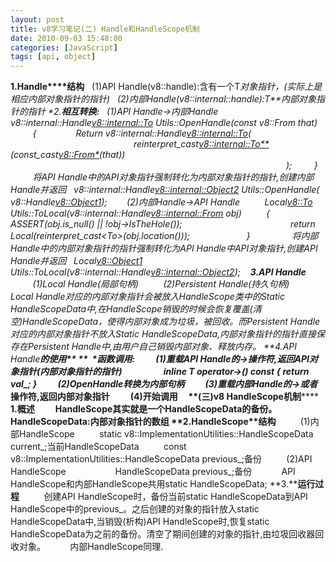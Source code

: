 ```yaml
---
layout: post
title: v8学习笔记(二) Handle和HandleScope机制
date: 2010-09-03 15:48:00
categories: [JavaScript]
tags: [api, object]
---
```

**1.Handle****结构**
  (1)API Handle(v8::handle):含有一个T*对象指针，(实际上是相应内部对象指针的指针)
  (2)内部Handle(v8::internal::handle):T**内部对象指针的指针
**2.****相互转换:**
  (1)API Handle->内部Handle
         v8::internal::Handle<v8::internal::To> Utils::OpenHandle(const v8::From* that) 
         { 
               Return v8::internal::Handle<v8::internal::To>( 
                                                  reinterpret_cast<v8::internal::To**>(const_cast<v8::From*>(that))
                                                                                                                ); 
        }
         将API Handle中的API对象指针强制转化为内部对象指针的指针,创建内部Handle并返回
 
v8::internal::Handle<v8::internal::Object2> Utils::OpenHandle(* v8::Handle<v8::Object1>);   
   
  (2)内部Handle->API Handle
         Local<v8::To> Utils::ToLocal(v8::internal::Handle<v8::internal::From> obj) 
         { 
               ASSERT(obj.is_null() || !obj->IsTheHole());                             
               return Local<To>(reinterpret_cast<To*>(obj.location()));                
       }        
         将内部Handle中的内部对象指针的指针强制转化为API Handle中API对象指针,创建API Handle并返回
 
Local<v8::Object1> Utils::ToLocal(v8::internal::Handle<v8::internal::Object2>);  
 
**3.API Handle**
         (1)Local Handle(局部句柄)
         (2)Persistent Handle(持久句柄)
         Local Handle对应的内部对象指针会被放入HandleScope类中的Static HandleScopeData中,在HandleScope销毁的时候会恢复覆盖(清空)HandleScopeData，使得内部对象成为垃圾，被回收。而Persistent Handle对应的内部对象指针不放入Static HandleScopeData,内部对象指针的指针直接保存在Persistent Handle中,由用户自己销毁内部对象、释放内存。
**4.API Handle****的使用**
**  **函数调用: 
         (1)重载API Handle的->操作符,返回API对象指针(内部对象指针的指针)
                   inline T* operator->() const { return val_; } 
         (2)OpenHandle转换为内部句柄
         (3)重载内部Handle的->或者*操作符,返回内部对象指针
         (4)开始调用
 
 
**(****三****)v8 HandleScope****机制******
**1.****概述**
         HandleScope其实就是一个HandleScopeData的备份。
         HandleScopeData:内部对象指针的数组
**2.HandleScope****结构**
         (1)内部HandleScope
         static v8::ImplementationUtilities::HandleScopeData current_;当前HandleScopeData
         const v8::ImplementationUtilities::HandleScopeData previous_;备份
         (2)API HandleScope
                   HandleScopeData previous_;备份
 
         API HandleScope和内部HandleScope共用static HandleScopeData;
**3.****运行过程**
         创建API HandleScope时，备份当前static HandleScopeData到API HandleScope中的previous_。之后创建的对象的指针放入static HandleScopeData中,当销毁(析构)API HandleScope时,恢复static HandleScopeData为之前的备份。清空了期间创建的对象的指针,由垃圾回收器回收对象。
         内部HandleScope同理.
